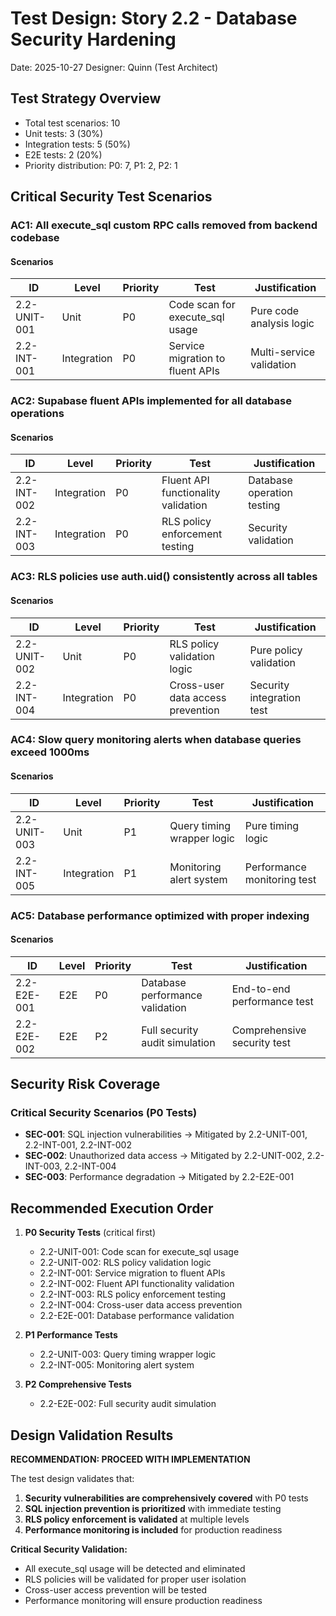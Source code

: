 # Test Design: Story 2.2 - Database Security Hardening

Date: 2025-10-27
Designer: Quinn (Test Architect)

## Test Strategy Overview

- Total test scenarios: 10
- Unit tests: 3 (30%)
- Integration tests: 5 (50%)
- E2E tests: 2 (20%)
- Priority distribution: P0: 7, P1: 2, P2: 1

## Critical Security Test Scenarios

### AC1: All execute_sql custom RPC calls removed from backend codebase

#### Scenarios

| ID           | Level       | Priority | Test                      | Justification            |
| ------------ | ----------- | -------- | ------------------------- | ------------------------ |
| 2.2-UNIT-001 | Unit        | P0       | Code scan for execute_sql usage | Pure code analysis logic |
| 2.2-INT-001  | Integration | P0       | Service migration to fluent APIs | Multi-service validation |

### AC2: Supabase fluent APIs implemented for all database operations

#### Scenarios

| ID           | Level       | Priority | Test                      | Justification            |
| ------------ | ----------- | -------- | ------------------------- | ------------------------ |
| 2.2-INT-002  | Integration | P0       | Fluent API functionality validation | Database operation testing |
| 2.2-INT-003  | Integration | P0       | RLS policy enforcement testing | Security validation |

### AC3: RLS policies use auth.uid() consistently across all tables

#### Scenarios

| ID           | Level       | Priority | Test                      | Justification            |
| ------------ | ----------- | -------- | ------------------------- | ------------------------ |
| 2.2-UNIT-002 | Unit        | P0       | RLS policy validation logic | Pure policy validation |
| 2.2-INT-004  | Integration | P0       | Cross-user data access prevention | Security integration test |

### AC4: Slow query monitoring alerts when database queries exceed 1000ms

#### Scenarios

| ID           | Level       | Priority | Test                      | Justification            |
| ------------ | ----------- | -------- | ------------------------- | ------------------------ |
| 2.2-UNIT-003 | Unit        | P1       | Query timing wrapper logic | Pure timing logic |
| 2.2-INT-005  | Integration | P1       | Monitoring alert system | Performance monitoring test |

### AC5: Database performance optimized with proper indexing

#### Scenarios

| ID           | Level       | Priority | Test                      | Justification            |
| ------------ | ----------- | -------- | ------------------------- | ------------------------ |
| 2.2-E2E-001  | E2E         | P0       | Database performance validation | End-to-end performance test |
| 2.2-E2E-002  | E2E         | P2       | Full security audit simulation | Comprehensive security test |

## Security Risk Coverage

### Critical Security Scenarios (P0 Tests)
- **SEC-001**: SQL injection vulnerabilities → Mitigated by 2.2-UNIT-001, 2.2-INT-001, 2.2-INT-002
- **SEC-002**: Unauthorized data access → Mitigated by 2.2-UNIT-002, 2.2-INT-003, 2.2-INT-004
- **SEC-003**: Performance degradation → Mitigated by 2.2-E2E-001

## Recommended Execution Order

1. **P0 Security Tests** (critical first)
   - 2.2-UNIT-001: Code scan for execute_sql usage
   - 2.2-UNIT-002: RLS policy validation logic
   - 2.2-INT-001: Service migration to fluent APIs
   - 2.2-INT-002: Fluent API functionality validation
   - 2.2-INT-003: RLS policy enforcement testing
   - 2.2-INT-004: Cross-user data access prevention
   - 2.2-E2E-001: Database performance validation

2. **P1 Performance Tests**
   - 2.2-UNIT-003: Query timing wrapper logic
   - 2.2-INT-005: Monitoring alert system

3. **P2 Comprehensive Tests**
   - 2.2-E2E-002: Full security audit simulation

## Design Validation Results

**RECOMMENDATION: PROCEED WITH IMPLEMENTATION**

The test design validates that:
1. **Security vulnerabilities are comprehensively covered** with P0 tests
2. **SQL injection prevention is prioritized** with immediate testing
3. **RLS policy enforcement is validated** at multiple levels
4. **Performance monitoring is included** for production readiness

**Critical Security Validation:**
- All execute_sql usage will be detected and eliminated
- RLS policies will be validated for proper user isolation
- Cross-user access prevention will be tested
- Performance monitoring will ensure production readiness
